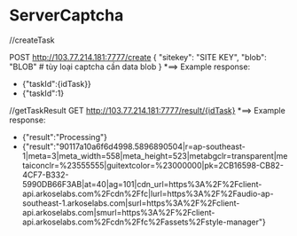 # ServerCaptcha
//createTask

POST http://103.77.214.181:7777/create
{
    "sitekey": "SITE KEY",
    "blob": "BLOB" # tùy loại captcha cần data blob
}
*==> Example response:
* {"taskId":{idTask}}
* {"taskId":1}




//getTaskResult
GET http://103.77.214.181:7777/result/{idTask}
*==> Example response:
* {"result":"Processing"}
* {"result":"90117a10a6f6d4998.5896890504|r=ap-southeast-1|meta=3|meta_width=558|meta_height=523|metabgclr=transparent|metaiconclr=%23555555|guitextcolor=%23000000|pk=2CB16598-CB82-4CF7-B332-5990DB66F3AB|at=40|ag=101|cdn_url=https%3A%2F%2Fclient-api.arkoselabs.com%2Fcdn%2Ffc|lurl=https%3A%2F%2Faudio-ap-southeast-1.arkoselabs.com|surl=https%3A%2F%2Fclient-api.arkoselabs.com|smurl=https%3A%2F%2Fclient-api.arkoselabs.com%2Fcdn%2Ffc%2Fassets%2Fstyle-manager"}
